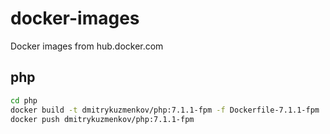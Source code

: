 # docker-images
Docker images from hub.docker.com

## php
```bash
cd php
docker build -t dmitrykuzmenkov/php:7.1.1-fpm -f Dockerfile-7.1.1-fpm .
docker push dmitrykuzmenkov/php:7.1.1-fpm
```
